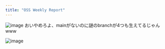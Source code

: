```yaml
---
title: "OSS Weekly Report"
---
```


![image](https://gyazo.com/2e080452b3937910bc7d128ba8a0a1c4/thumb/1000)
おいやめろよ、mainがないのに謎のbranchが4つも生えてるじゃんwww

![image](https://gyazo.com/718bc45f3fb2594472b9dd81b27dce86/thumb/1000)
